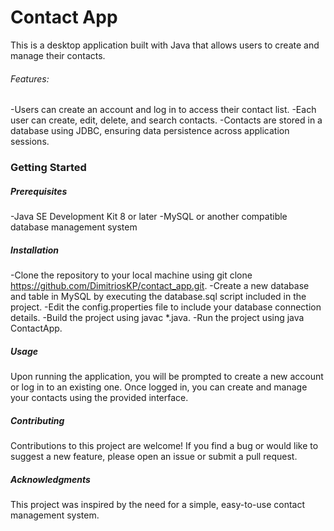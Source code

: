 # Contact App

This is a desktop application built with Java that allows users to create and manage their contacts.

###### Features:
-Users can create an account and log in to access their contact list.
-Each user can create, edit, delete, and search contacts.
-Contacts are stored in a database using JDBC, ensuring data persistence across application sessions.


### Getting Started

##### Prerequisites
-Java SE Development Kit 8 or later
-MySQL or another compatible database management system

##### Installation
-Clone the repository to your local machine using git clone https://github.com/DimitriosKP/contact_app.git.
-Create a new database and table in MySQL by executing the database.sql script included in the project.
-Edit the config.properties file to include your database connection details.
-Build the project using javac *.java.
-Run the project using java ContactApp.


##### Usage
Upon running the application, you will be prompted to create a new account or log in to an existing one. Once logged in, you can create and manage your contacts using the provided interface.


##### Contributing
Contributions to this project are welcome! If you find a bug or would like to suggest a new feature, please open an issue or submit a pull request.


##### Acknowledgments
This project was inspired by the need for a simple, easy-to-use contact management system.



